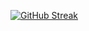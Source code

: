 [![GitHub Streak](https://github-readme-streak-stats.herokuapp.com/?user=jungyeon96&theme=dracula)](https://git.io/streak-stats)

